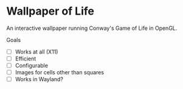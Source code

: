 # Wallpaper of Life

An interactive wallpaper running Conway's Game of Life in OpenGL.

Goals
- [ ] Works at all (X11)
- [ ] Efficient
- [ ] Configurable
- [ ] Images for cells other than squares
- [ ] Works in Wayland?